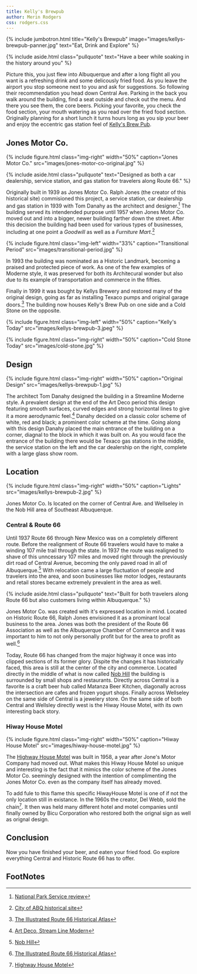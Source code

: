 ```yaml
---
title: Kelly's Brewpub
author: Merin Rodgers
css: rodgers.css
---
```


{% include jumbotron.html
title="Kelly's Brewpub"
image="images/kellys-brewpub-panner.jpg"
text="Eat, Drink and Explore"
%} 

{% include aside.html
  class="pullquote"
  text="Have a beer while soaking in the history around you"
  %}
  
Picture this, you just flew into Albuquerque and after a long flight all you want is a refreshing drink and some delicously fried food. As you leave the airport you stop someone next to you and ask for suggestions. So following their recommendation you head down Central Ave. Parking in the back you walk around the building, find a seat outside and check out the menu. And there you see them, the core beers. Picking your favorite, you check the food section, your mouth watering as you read over the fried food section. Originally planning for a short lunch it turns hours long as you sip your beer and enjoy the eccentric gas station feel of [Kelly's Brew Pub](http://www.kellysbrewpub.com/).

## **Jones Motor Co.**
{% include figure.html
class="img-right"
width="50%"
caption="Jones Motor Co."
src="images/jones-motor-co-original.jpg"
%}

{% include aside.html
  class="pullquote"
  text="Designed as both a car dealership, service station, and gas station for travelers along Route 66."
  %}
  
Originally built in 1939 as Jones Motor Co. Ralph Jones (the creator of this historical site) commisioned this project, a service station, car dealership and gas station in 1939 with Tom Danahy as the architect and designer.[^source1] The building served its intendended purpose until 1957 when Jones Motor Co. moved out and into a bigger, newer building farther down the street. After this decision the building had been used for various types of businesses, including at one point a *Goodwill* as well as a *Furniture Mart*.[^source2]

{% include figure.html
class="img-left"
width="33%"
caption="Transitional Period"
src="images/transitional-period.jpg"
%}

In 1993 the building was nominated as a Historic Landmark, becoming a praised and protected piece of work. As one of the few examples of Moderne style, it was preserved for both its Architecural wonder but also due to its example of transportation and commerce in the fifties.

Finally in 1999 it was bought by Kellys Brewery and restored many of the original design, going as far as installing Texaco pumps and original garage doors.[^source3] The building now houses Kelly's Brew Pub on one side and a Cold Stone on the opposite.

{% include figure.html
class="img-left"
width="50%"
caption="Kelly's Today"
src="images/kellys-brewpub-3.jpeg"
%}

{% include figure.html
  class="img-right"
  width="50%"
  caption="Cold Stone Today"
  src="images/cold-stone.jpg"
%}

## **Design**

{% include figure.html
  class="img-right"
  width="50%"
  caption="Original Design"
  src="images/kellys-brewpub-1.jpg"
%}

The architect Tom Danahy designed the building in a Streamline Moderne style. A prevalent design at the end of the Art Deco period this design featuring smooth surfaces, curved edges and strong horizontal lines to give it a more aerodynamic feel.[^source4] Danahy decided on a classic color scheme of white, red and black; a prominent color scheme at the time. Going along with this design Danahy placed the main entrance of the building on a corner, diagnal to the block in which it was built on. As you would face the entrance of the building there would be Texaco gas stations in the middle, the service station on the left and the car dealership on the right, complete with a large glass show room.

## **Location**

{% include figure.html
  class="img-right"
  width="50%"
  caption="Lights"
  src="images/kellys-brewpub-2.jpg"
%}

Jones Motor Co. Is located on the corner of Central Ave. and Wellseley in the Nob Hill area of Southeast Albuquerque.

### Central & Route 66

Until 1937 Route 66 through New Mexico was on a completely different route. Before the realignment of Route 66 travelers would have to make a winding 107 mile trail through the state. In 1937 the route was realigned to shave of this unncessary 107 miles and moved right through the previously dirt road of Central Avenue, becoming the only paved road in all of Albuquerque.[^source5] With relocation came a large fluctuation of people and travelers into the area, and soon businesses like motor lodges, restaurants and retail stores became extremely prevalent in the area as well.

{% include aside.html
  class="pullquote"
  text="Built for both travelers along Route 66 but also customers living within Albuquerque."
  %}
  
Jones Motor Co. was created with it's expressed location in mind. Located on Historic Route 66, Ralph Jones envisioned it as a prominant local business to the area. Jones was both the president of the Route 66 Association as well as the Albuquerque Chamber of Commerce and it was important to him to not only personally profit but for the area to profit as well.[^source6]

Today, Route 66 has changed from the major highway it once was into clipped sections of its former glory. Dispite the changes it has historically faced, this area is still at the center of the city and commerce. Located directly in the middle of what is now called [Nob Hill](http://nobhillmainstreet.org/history/) the building is surrounded by small shops and restaurants. Directly across Central is a favorite is a craft beer hub called Matanza Beer Kitchen, diagonally across the intersection are cafes and frozen yogurt shops. Finally across Wellseley on the same side of Central is a jewelery store. On the same side of both Central and Wellsley directly west is the Hiway House Motel, with its own interesting back story.

### Hiway House Motel
{% include figure.html
  class="img-right"
  width="50%"
  caption="Hiway House Motel"
  src="images/hiway-house-motel.jpg"
%}

The [Highway House Motel](http://www.hiwayhousemotel.com/motel-nob-hill-albuquerque/) was built in 1958, a year after Jone's Motor Company had moved out. What makes this Hiway House Motel so unique and interesting is the fact that it mimics the color scheme of the Jones Motor Co. seemingly designed with the intention of complimenting the Jones Motor Co. even as the company itself has already moved.

To add fule to this flame this specific HiwayHouse Motel is one of if not the only location still in existance. In the 1960s the creator, Del Webb, sold the chain[^source7]. It then was held many different hotel and motel companies until finally owned by Bicu Corporation who restored both the orignal sign as well as orignal design.

## **Conclusion**
Now you have finished your beer, and eaten your fried food. Go explore everything Central and Historic Route 66 has to offer.

## **FootNotes**
[^source1]: [National Park Service review](https://www.nps.gov/nr/travel/route66/jones_motor_company_albuquerque.html)
[^source2]: [City of ABQ historical site](https://www.cabq.gov/planning/boards-commissions/landmarks-urban-conservation-commission/historic-landmarks)
[^source3]: [The Illustrated Route 66 Historical Atlas](https://books.google.com/books?id=RuTUBAAAQBAJ&pg=PA137&lpg=PA137&dq=tom+danahy+architect&source=bl&ots=81HUB29m1X&sig=AhbaKMQMuSsHR5-SdPLjRE2-RjI&hl=en&sa=X&ved=0ahUKEwjQ-4X7j4DXAhUG4oMKHfPnBaMQ6AEILDAB#v=onepage&q=tom%20danahy%20architect&f=false)
[^source4]: [Art Deco, Stream Line Modern](https://circaoldhouses.com/art-deco-art-moderne/)
[^source5]: [Nob Hill](http://nobhillmainstreet.org/history/)
[^source6]: [The Illustrated Route 66 Historical Atlas](https://books.google.com/books?id=RuTUBAAAQBAJ&pg=PA137&lpg=PA137&dq=tom+danahy+architect&source=bl&ots=81HUB29m1X&sig=AhbaKMQMuSsHR5-SdPLjRE2-RjI&hl=en&sa=X&ved=0ahUKEwjQ-4X7j4DXAhUG4oMKHfPnBaMQ6AEILDAB#v=onepage&q=tom%20danahy%20architect&f=false)
[^source7]: [Highway House Motel](http://www.hiwayhousemotel.com/motel-nob-hill-albuquerque/)
